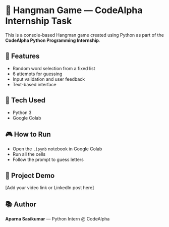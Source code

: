 # 🐍 Hangman Game — CodeAlpha Internship Task

This is a console-based Hangman game created using Python as part of the **CodeAlpha Python Programming Internship**.

## 🔧 Features
- Random word selection from a fixed list
- 6 attempts for guessing
- Input validation and user feedback
- Text-based interface

## 🚀 Tech Used
- Python 3
- Google Colab

## 🎮 How to Run
- Open the `.ipynb` notebook in Google Colab
- Run all the cells
- Follow the prompt to guess letters

## 🔗 Project Demo
[Add your video link or LinkedIn post here]

## 📚 Author
**Aparna Sasikumar** — Python Intern @ CodeAlpha


